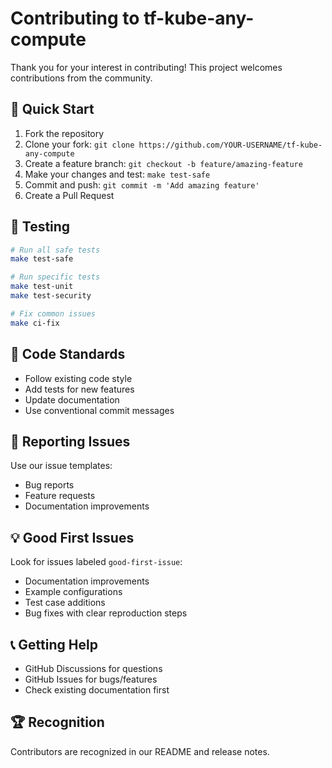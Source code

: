 # Contributing to tf-kube-any-compute

Thank you for your interest in contributing! This project welcomes contributions from the community.

## 🚀 Quick Start

1. Fork the repository
2. Clone your fork: `git clone https://github.com/YOUR-USERNAME/tf-kube-any-compute`
3. Create a feature branch: `git checkout -b feature/amazing-feature`
4. Make your changes and test: `make test-safe`
5. Commit and push: `git commit -m 'Add amazing feature'`
6. Create a Pull Request

## 🧪 Testing

```bash
# Run all safe tests
make test-safe

# Run specific tests
make test-unit
make test-security

# Fix common issues
make ci-fix
```

## 📝 Code Standards

- Follow existing code style
- Add tests for new features
- Update documentation
- Use conventional commit messages

## 🐛 Reporting Issues

Use our issue templates:
- Bug reports
- Feature requests
- Documentation improvements

## 💡 Good First Issues

Look for issues labeled `good-first-issue`:
- Documentation improvements
- Example configurations
- Test case additions
- Bug fixes with clear reproduction steps

## 📞 Getting Help

- GitHub Discussions for questions
- GitHub Issues for bugs/features
- Check existing documentation first

## 🏆 Recognition

Contributors are recognized in our README and release notes.